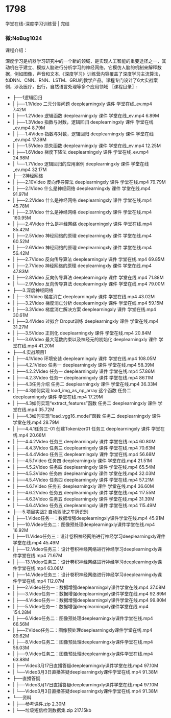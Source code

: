 # 1798
学堂在线-深度学习训练营 | 完结
### 微:NoBug1024 


课程介绍：

深度学习是机器学习研究中的一个新的领域，是实现人工智能的重要途径之一，其动机在于建立、模拟人脑进行分析学习的神经网络，它模仿人脑的机制来解释数据，例如图像，声音和文本.《深度学习》训练营内容覆盖了深度学习主流算法，如DNN、CNN、RNN、LSTM、GRU的教学产品。课程专门设计了6大实战案例，涉及医疗，出行，自然语言处理等多个应用领域
〖课程目录〗:

- ├──1逻辑回归  
- |   ├──1.1Video 二元分类问题 deeplearningxly 课件 学堂在线_ev.mp4  7.42M
- |   ├──1.2Video 逻辑函数 deeplearningxly 课件 学堂在线_ev.mp4  6.89M
- |   ├──1.3Video 指数与对数，逻辑回归 deeplearningxly 课件 学堂在线_ev.mp4  8.79M
- |   ├──1.4Video 指数与对数，逻辑回归 deeplearningxly 课件 学堂在线_ev.mp4  17.39M
- |   ├──1.5Video 损失函数 deeplearningxly 课件 学堂在线_ev.mp4  12.25M
- |   ├──1.6Video 梯度下降法 deeplearningxly 课件 学堂在线_ev.mp4  24.98M
- |   └──1.7Video 逻辑回归的应用案例 deeplearningxly 课件 学堂在线_ev.mp4  32.17M
- ├──2神经网络  
- |   ├──2.10Video 反向传导算法 deeplearningxly 课件 学堂在线.mp4  79.79M
- |   ├──2.1Video 什么是神经网络 deeplearningxly 课件 学堂在线.mp4  91.97M
- |   ├──2.2Video 什么是神经网络 deeplearningxly 课件 学堂在线.mp4  45.78M
- |   ├──2.3Video 什么是神经网络 deeplearningxly 课件 学堂在线.mp4  160.95M
- |   ├──2.4Video 什么是神经网络 deeplearningxly 课件 学堂在线.mp4  85.42M
- |   ├──2.5Video 神经网络的原理 deeplearningxly 课件 学堂在线.mp4  60.52M
- |   ├──2.6Video 神经网络的原理 deeplearningxly 课件 学堂在线.mp4  56.42M
- |   ├──2.7Video 反向传导算法 deeplearningxly 课件 学堂在线.mp4  69.85M
- |   ├──2.7Video 神经网络的原理 deeplearningxly 课件 学堂在线.mp4  47.83M
- |   ├──2.8Video 反向传导算法 deeplearningxly 课件 学堂在线.mp4  71.88M
- |   └──2.9Video 反向传导算法 deeplearningxly 课件 学堂在线.mp4  79.00M
- ├──3.深度神经网络  
- |   ├──3.1Video 梯度消亡 deeplearningxly 课件 学堂在线.mp4  43.02M
- |   ├──3.2Video 梯度消亡分析 deeplearningxly 课件 学堂在线.mp4  59.15M
- |   ├──3.3Video 梯度消亡解决方案 deeplearningxly 课件 学堂在线.mp4  30.61M
- |   ├──3.4Video 过拟合 Droput训练 deeplearningxly 课件 学堂在线.mp4  31.27M
- |   ├──3.5Video 正则化 deeplearningxly 课件 学堂在线.mp4  20.84M
- |   └──3.6Video 最大范数约束以及神经元的初始化 deeplearningxly 课件 学堂在线.mp4  41.20M
- ├──4.实战项目1  
- |   ├──4.1Video 环境安装 deeplearningxly 课件 学堂在线.mp4  108.05M
- |   ├──4.2.1Video 任务一 deeplearningxly 课件 学堂在线.mp4  58.39M
- |   ├──4.2.2Video 任务一 deeplearningxly 课件 学堂在线.mp4  57.86M
- |   ├──4.2.3Video 任务一 deeplearningxly 课件 学堂在线.mp4  86.11M
- |   ├──4.3任务介绍 任务二 deeplearningxly 课件 学堂在线.mp4  36.33M
- |   ├──4.3如何实现 load_img_as_np_array 这个函数 任务二 deeplearningxly 课件 学堂在线.mp4  17.29M
- |   ├──4.3如何实现“extract_features”函数 任务二 deeplearningxly 课件 学堂在线.mp4  35.72M
- |   ├──4.3如何实现“load_vgg16_model”函数 任务二 deeplearningxly 课件 学堂在线.mp4  28.79M
- |   ├──4.4.1任务三-01 创建Tokenizer01 任务三 deeplearningxly 课件 学堂在线.mp4  20.68M
- |   ├──4.4.2Video 任务三 deeplearningxly 课件 学堂在线.mp4  60.80M
- |   ├──4.4.3Video 任务三 deeplearningxly 课件 学堂在线.mp4  70.63M
- |   ├──4.4.4Video 任务三 deeplearningxly 课件 学堂在线.mp4  56.68M
- |   ├──4.5.1Video 任务四 deeplearningxly 课件 学堂在线.mp4  21.51M
- |   ├──4.5.2Video 任务四 deeplearningxly 课件 学堂在线.mp4  65.54M
- |   ├──4.5.3Video 任务四 deeplearningxly 课件 学堂在线.mp4  32.03M
- |   ├──4.5.4Video 任务四 deeplearningxly 课件 学堂在线.mp4  57.21M
- |   ├──4.6.1Video 任务五 deeplearningxly 课件 学堂在线.mp4  36.60M
- |   ├──4.6.2Video 任务五 deeplearningxly 课件 学堂在线.mp4  117.55M
- |   ├──4.6.3Video 任务五 deeplearningxly 课件 学堂在线.mp4  31.39M
- |   └──4.6.4Video 任务五 deeplearningxly 课件 学堂在线.mp4  115.49M
- ├──5.项目实战2 自动驾驶之车牌识别  
- |   ├──1.Video任务一：数据增强deeplearningxly课件学堂在线.mp4  45.91M
- |   ├──10.Video任务二：图像预处理deeplearningxly课件学堂在线.mp4  16.92M
- |   ├──11.Video任务三：设计卷积神经网络进行神经学习deeplearningxly课件学堂在线.mp4  45.49M
- |   ├──12.Video任务三：设计卷积神经网络进行神经学习deeplearningxly课件学堂在线.mp4  71.67M
- |   ├──13.Video任务三：设计卷积神经网络进行神经学习deeplearningxly课件学堂在线.mp4  63.08M
- |   ├──14.Video任务三：设计卷积神经网络进行神经学习deeplearningxly课件学堂在线.mp4  112.07M
- |   ├──2.Video任务一：数据增强deeplearningxly课件学堂在线.mp4  37.08M
- |   ├──3.Video任务一：数据增强deeplearningxly课件学堂在线.mp4  92.89M
- |   ├──4.Video任务一：数据增强deeplearningxly课件学堂在线.mp4  99.80M
- |   ├──5.Video任务一：数据增强deeplearningxly课件学堂在线.mp4  154.28M
- |   ├──6.Video任务二：图像预处理deeplearningxly课件学堂在线.mp4  66.56M
- |   ├──7.Video任务二：图像预处理deeplearningxly课件学堂在线.mp4  89.62M
- |   ├──8.Video任务二：图像预处理deeplearningxly课件学堂在线.mp4  56.03M
- |   ├──9.Video任务二：图像预处理deeplearningxly课件学堂在线.mp4  63.88M
- |   ├──Video3月17日直播答疑deeplearningxly课件学堂在线.mp4  97.10M
- |   └──Video3月3日直播答疑deeplearningxly课件学堂在线.mp4  91.38M
- ├──直播答疑  
- |   ├──Video3月17日直播答疑deeplearningxly课件学堂在线.mp4  97.10M
- |   └──Video3月3日直播答疑deeplearningxly课件学堂在线.mp4  91.38M
- └──资料  
- |   ├──参考课件.zip  2.30M
- |   └──垃圾短信检测数据集.zip  217.15kb
